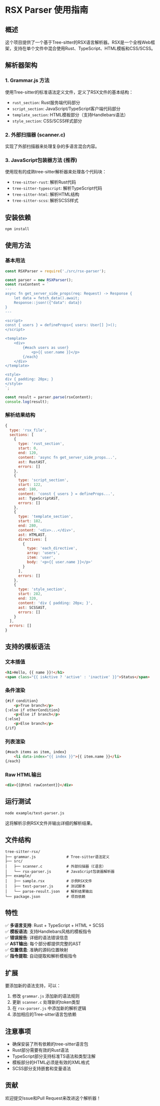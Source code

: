 # RSX Parser 使用指南

## 概述

这个项目提供了一个基于Tree-sitter的RSX语言解析器。RSX是一个全栈Web框架，支持在单个文件中混合使用Rust、TypeScript、HTML模板和CSS/SCSS。

## 解析器架构

### 1. Grammar.js 方法
使用Tree-sitter的标准语法定义文件，定义了RSX文件的基本结构：
- `rust_section`: Rust服务端代码部分
- `script_section`: JavaScript/TypeScript客户端代码部分  
- `template_section`: HTML模板部分（支持Handlebars语法）
- `style_section`: CSS/SCSS样式部分

### 2. 外部扫描器 (scanner.c)
实现了外部扫描器来处理复杂的多语言混合内容。

### 3. JavaScript包装器方法 (推荐)
使用现有的成熟tree-sitter解析器来处理各个代码块：
- `tree-sitter-rust`: 解析Rust代码
- `tree-sitter-typescript`: 解析TypeScript代码
- `tree-sitter-html`: 解析HTML结构
- `tree-sitter-scss`: 解析SCSS样式

## 安装依赖

```bash
npm install
```

## 使用方法

### 基本用法

```javascript
const RSXParser = require('./src/rsx-parser');

const parser = new RSXParser();
const rsxContent = `
---
async fn get_server_side_props(req: Request) -> Response {
    let data = fetch_data().await;
    Response::json!({"data": data})
}
---

<script>
const { users } = defineProps<{ users: User[] }>();
</script>

<template>
    <div>
        {#each users as user}
            <p>{{ user.name }}</p>
        {/each}
    </div>
</template>

<style>
div { padding: 20px; }
</style>
`;

const result = parser.parse(rsxContent);
console.log(result);
```

### 解析结果结构

```javascript
{
  type: 'rsx_file',
  sections: [
    {
      type: 'rust_section',
      start: 0,
      end: 120,
      content: 'async fn get_server_side_props...',
      ast: RustAST,
      errors: []
    },
    {
      type: 'script_section', 
      start: 122,
      end: 180,
      content: 'const { users } = defineProps...',
      ast: TypeScriptAST,
      errors: []
    },
    {
      type: 'template_section',
      start: 182,
      end: 280,
      content: '<div>...</div>',
      ast: HTMLAST,
      directives: [
        {
          type: 'each_directive',
          array: 'users',
          item: 'user',
          body: '<p>{{ user.name }}</p>'
        }
      ],
      errors: []
    },
    {
      type: 'style_section',
      start: 282,
      end: 320,
      content: 'div { padding: 20px; }',
      ast: SCSSAST,
      errors: []
    }
  ],
  errors: []
}
```

## 支持的模板语法

### 文本插值
```html
<h1>Hello, {{ name }}!</h1>
<span class="{{ isActive ? 'active' : 'inactive' }}">Status</span>
```

### 条件渲染
```html
{#if condition}
    <p>True branch</p>
{:else if otherCondition}
    <p>Else if branch</p>
{:else}
    <p>Else branch</p>
{/if}
```

### 列表渲染
```html
{#each items as item, index}
    <li data-index="{{ index }}">{{ item.name }}</li>
{/each}
```

### Raw HTML输出
```html
<div>{{@html rawContent}}</div>
```

## 运行测试

```bash
node example/test-parser.js
```

这将解析示例RSX文件并输出详细的解析结果。

## 文件结构

```
tree-sitter-rsx/
├── grammar.js              # Tree-sitter语法定义
├── src/
│   ├── scanner.c           # 外部扫描器（C语言）
│   └── rsx-parser.js       # JavaScript包装器解析器
├── example/
│   ├── sample.rsx          # 示例RSX文件
│   ├── test-parser.js      # 测试脚本
│   └── parse-result.json   # 解析结果输出
└── package.json            # 项目依赖
```

## 特性

✅ **多语言支持**: Rust + TypeScript + HTML + SCSS  
✅ **模板语法**: 支持Handlebars风格的模板指令  
✅ **错误报告**: 详细的语法错误信息  
✅ **AST输出**: 每个部分都提供完整的AST  
✅ **位置信息**: 准确的源码位置映射  
✅ **指令提取**: 自动提取和解析模板指令  

## 扩展

要添加新的语法支持，可以：

1. 修改 `grammar.js` 添加新的语法规则
2. 更新 `scanner.c` 处理新的token类型
3. 在 `rsx-parser.js` 中添加新的解析逻辑
4. 添加相应的Tree-sitter语言包依赖

## 注意事项

- 确保安装了所有依赖的tree-sitter语言包
- Rust部分需要有效的Rust语法
- TypeScript部分支持标准TS语法和类型注解
- 模板部分的HTML必须是有效的XML格式
- SCSS部分支持嵌套和变量语法

## 贡献

欢迎提交Issue和Pull Request来改进这个解析器！
